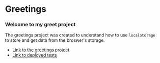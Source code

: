 # Greetings

### Welcome to my greet project
The greetings project was created to understand how to use `localStorage` to store and get data from the broswer's storage.

* [Link to the greetings project](https://lukhanyov.github.io/greetings)
* [Link to deployed tests](https://lukhanyov.github.io/greetings/test.html)

